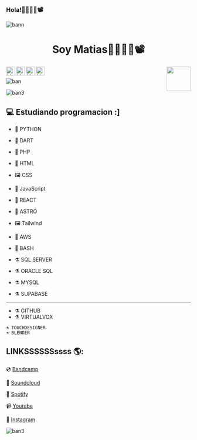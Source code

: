 ### Hola!👋👨‍💻🎨📽️


![bann](https://github.com/lllit/lllit/assets/106929604/110db89f-0a82-42f7-903b-a5028c4c5a52)

<h1 align="center">Soy Matias👋👨‍💻🎨📽️</h1>



<a href="https://www.instagram.com/lllit_3/">
  <img align="left" alt="LLLIT Instagram" width="24px" src="https://cdn.jsdelivr.net/npm/simple-icons@v3/icons/instagram.svg" />
</a>
<a href="https://www.youtube.com/@lllit">
  <img align="left" alt="LLLIT Youtube" width="24px" src="https://cdn.jsdelivr.net/npm/simple-icons@v3/icons/youtube.svg" />
</a>
<a href="https://www.youtube.com/@lllit">
  <img align="left" alt="LLLIT Bandcamp" width="24px" src="https://cdn.jsdelivr.net/npm/simple-icons@v3/icons/bandcamp.svg" />
</a>
<a href="https://open.spotify.com/intl-es/artist/0oL7mgftYGFe5wWq0b9G4g?si=T4kfrAJfSOKdfSvczIIcbQ">
  <img align="left" alt="LLLIT Spotify" width="24px" src="https://cdn.jsdelivr.net/npm/simple-icons@v3/icons/spotify.svg" />
</a>

<img align='right' src='https://i.giphy.com/xThuWaMQyZlsnkMRnW.webp' width='66'>
<br>





![ban](https://github.com/lllit/lllit/assets/106929604/db00501a-9989-4c60-9277-25a5d7f26f03)




![ban3](https://github.com/lllit/lllit/assets/106929604/d998019f-0cfb-4d88-ad30-6e47222d811b)

## 💻 Estudiando programacion :]

- 🔎 PYTHON

- 🔎 DART
  
- 🔎 PHP



- 🔎 HTML
- 🖼️ CSS
- 🔎 JavaScript
- 🔎 REACT
- 🔎 ASTRO
- 🖼️ Tailwind

- 🤖 AWS
- 🤖 BASH
  
- ⚗️ SQL SERVER
- ⚗️ ORACLE SQL
- ⚗️ MYSQL
- ⚗️ SUPABASE
_________
  - ⚗️ GITHUB
  - ⚗️ VIRTUALVOX

~~~
⚗️ TOUCHDESIGNER
⚗️ BLENDER
~~~






## LINKSSSSSSssss 🌎:

💿 [Bandcamp](https://lllit3.bandcamp.com/) 

🎵 [Soundcloud](https://soundcloud.com/lllit_3) 

🎵 [Spotify](https://open.spotify.com/intl-es/artist/0oL7mgftYGFe5wWq0b9G4g?si=T4kfrAJfSOKdfSvczIIcbQ) 

📹 [Youtube](https://www.youtube.com/@lllit) 

📱 [Instagram](https://www.instagram.com/lllit_3/) 

![ban3](https://github.com/lllit/lllit/assets/106929604/79111736-04a2-49a5-aef2-b5485957ed85)
<!--
**lllit/lllit** is a ✨ _special_ ✨ repository because its `README.md` (this file) appears on your GitHub profile.

